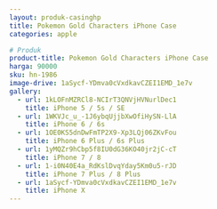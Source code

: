 ```yaml
---
layout: produk-casinghp
title: Pokemon Gold Characters iPhone Case
categories: apple

# Produk
product-title: Pokemon Gold Characters iPhone Case
harga: 90000
sku: hn-1986
image-drive: 1aSycf-YDmva0cVxdkavCZEI1EMD_1e7v
gallery:
  - url: 1kLOFnMZRCl8-NCIrT3QNVjHVNurlDec1
    title: iPhone 5 / 5s / SE
  - url: 1WKVJc_u_-1J6ybqUjjbXwOfiHySN-LlA
    title: iPhone 6 / 6s
  - url: 1OE0KS5dnDwFmTP2X9-Xp3LQj06ZKvFou
    title: iPhone 6 Plus / 6s Plus
  - url: 1yMQZr9hCbp5f8IU0dG36KO40jr2jC-cT
    title: iPhone 7 / 8
  - url: 1-i0N40E4a_RdKslDvqYday5Km0u5-rJD
    title: iPhone 7 Plus / 8 Plus
  - url: 1aSycf-YDmva0cVxdkavCZEI1EMD_1e7v
    title: iPhone X
---
```

